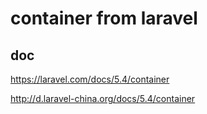 # container from laravel

## doc

https://laravel.com/docs/5.4/container

http://d.laravel-china.org/docs/5.4/container

